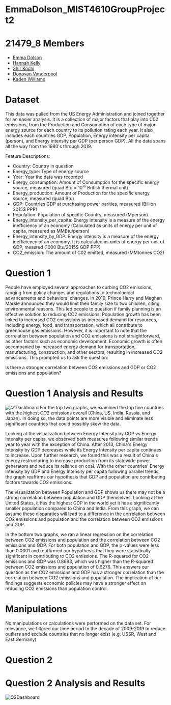 # EmmaDolson_MIST4610GroupProject2

# 21479_8 Members
- [Emma Dolson](https://github.com/eld49325/EmmaDolson_MIST4610GroupProject2)
- [Hannah Kelly]()
- [Shir Kochi]()
- [Donovan Vanderpool]()
- [Kaden Williams]()

# Dataset
This data was pulled from the US Energy Administration and joined together for an easier analysis. It is a collection of major factors that play into C02 emissions, from the Production and Consumption of each type of major energy source for each country to its pollution rating each year. It also includes each countries GDP, Population, Energy intensity per capita (person), and Energy intensity per GDP (per person GDP). All the data spans all the way from the 1980's through 2019.

Feature Descriptions:
- Country: Country in question
- Energy_type: Type of energy source
- Year: Year the data was recorded
- Energy_consumption: Amount of Consumption for the specific energy source, measured (quad Btu = 10¹⁵ British thermal unit)
- Energy_production: Amount of Production for the specific energy source, measured (quad Btu)
- GDP: Countries GDP at purchasing power parities, measured (Billion 2015$ PPP)
- Population: Population of specific Country, measured (Mperson)
- Energy_intensity_per_capita: Energy intensity is a measure of the energy inefficiency of an economy (Calculated as units of energy per unit of capita, measured as MMBtu/person)
- Energy_intensity_by_GDP: Energy intensity is a measure of the energy inefficiency of an economy. It is calculated as units of energy per unit of GDP, measred (1000 Btu/2015$ GDP PPP)
- CO2_emission: The amount of C02 emitted, measured (MMtonnes CO2)

# Question 1
People have employed several approaches to curbing CO2 emissions, ranging from policy changes and regulations to technological advancements and behavioral changes. In 2019, Prince Harry and Meghan Markle announced they would limit their family size to two children, citing environmental reasons. This led people to question if family planning is an effective solution to reducing CO2 emissions. Population growth has been linked to increased CO2 emisssions as  increased demand for resources, including energy, food, and transportation, which all contribute to greenhouse gas emissions. However, it is important to note that the correlation between population and CO2 emissions is not straightforward, as other factors such as economic development. Economic growth is often accompanied by increased energy demand for transportation, manufacturing, construction, and other sectors, resulting in increased CO2 emissions. This prompted us to ask the question:

Is there a stronger correlation between CO2 emissions and GDP or CO2 emissions and population? 

# Question 1 Analysis and Results
![Q1Dashboard](https://user-images.githubusercontent.com/128401988/234453303-e20e7c0e-2ff5-451b-8cb2-669f63dd2d14.png)
For the top two graphs, we examined the top five countries with the highest CO2 emissions overall (China, US, India, Russia, and Japan). In doing so, the data points are more visible and eliminate less significant countries that could possibly skew the data. 

Looking at the visualization between Energy Intensity by GDP vs Energy Intensity per capita, we observed both measures following similar trends year to year with the exception of China. After 2013, China's Energy Intensity by GDP decreases while its Energy Intensity per capita continues to increase. Upon further research, we found this was a result of China's energy restructuring to increase production from its statewide power generators and reduce its reliance on coal. With the other countries' Energy Intensity by GDP and Energy Intensity per capita following parallel trends, the graph reaffirms our hypothesis that GDP and population are contributing factors towards CO2 emissions.

The visualization between Population and GDP shows us there may not be a strong correlation between population and GDP themselves. Looking at the United States, it has the highest GDP in the world yet it has a significantly smaller population compared to China and India. From this graph, we can assume these disparaties will lead to a difference in the correlation between CO2 emissions and population and the correlation between CO2 emissions and GDP.

In the bottom two graphs, we ran a linear regression on the correlation between CO2 emissions and population and the correlation between CO2 emissions and GDP. For both population and GDP, the p-values were less than 0.0001  and reaffirmed our hypothesis that they were statistically significant in contributing to CO2 emissions. The R-squared for CO2 emissions and GDP was 0.8693, which was higher than the R-squared between CO2 emissions and population of 0.6276. This answers our question as the CO2 emissions and GDP has a stronger correlation than the correlation between CO2 emissions and population. The implication of our findings suggests economic policies may have a stronger effect on reducing CO2 emissions than population control.


# Manipulations
No manipulations or calculations were performed on the data set. For relevance, we filtered our time period to the decade of 2009-2019 to reduce outliers and exclude countries that no longer exist (e.g. USSR, West and East Germany)

# Question 2 

# Question 2 Analysis and Results
![Q2Dashboard](https://user-images.githubusercontent.com/128401988/234453333-f871489e-2f06-4532-bb6e-2022346710fb.png)

